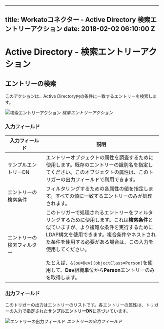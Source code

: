  ---
title: Workatoコネクター - Active Directory 検索エントリーアクション
date: 2018-02-02 06:10:00 Z
---

# Active Directory - 検索エントリーアクション

## エントリーの検索
このアクションは、Active Directory内の条件に一致するエントリーを検索します。

![検索エントリーアクション](~@img/active_directory/search_entries.png)
*検索エントリーアクション*

### 入力フィールド

<table class="unchanged rich-diff-level-one">
  <thead>
    <tr>
        <th width='25%'>入力フィールド</th>
        <th>説明</th>
    </tr>
  </thead>
  <tbody>
    <tr>
      <td>サンプルエントリーDN</td>
      <td>
        エントリーオブジェクトの属性を調査するために使用します。既存のエントリーの識別名を指定してください。このオブジェクトの属性は、このトリガーの出力フィールドで利用できます。
      </td>
    </tr>
    <tr>
      <td>エントリーの検索条件</td>
      <td>
        フィルタリングするための各属性の値を指定します。すべての値に一致するエントリーのみが処理されます。
      </td>
    </tr>
    <tr>
      <td>エントリーの検索フィルター</td>
      <td>
        このトリガーで処理されるエントリーをフィルタリングするために使用します。これは<b>検索条件</b>と似ていますが、より複雑な条件を実行するためにLDAP構文を使用できます。複合条件やネストされた条件を使用する必要がある場合は、この入力を使用してください。<br><br>
        たとえば、<code>&(ou=Dev)(objectClass=Person)</code>を使用して、<b>Dev</b>組織単位から<b>Person</b>エントリーのみを取得します。
      </td>
    </tr>
  </tbody>
</table>

### 出力フィールド
このトリガーの出力はエントリーのリストです。各エントリーの属性は、トリガーの入力で指定された**サンプルエントリーDN**に基づいています。

![エントリーの出力フィールド](~@img/active_directory/entries_output_schema.png)
*エントリーの出力フィールド*